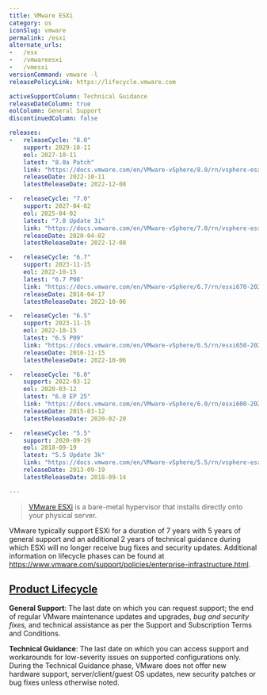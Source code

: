 ```yaml
---
title: VMware ESXi
category: os
iconSlug: vmware
permalink: /esxi
alternate_urls:
-   /esx
-   /vmwareesxi
-   /vmesxi
versionCommand: vmware -l
releasePolicyLink: https://lifecycle.vmware.com

activeSupportColumn: Technical Guidance
releaseDateColumn: true
eolColumn: General Support
discontinuedColumn: false

releases:
-   releaseCycle: "8.0"
    support: 2029-10-11
    eol: 2027-10-11
    latest: "8.0a Patch"
    link: "https://docs.vmware.com/en/VMware-vSphere/8.0/rn/vsphere-esxi-80a-release-notes/index.html"
    releaseDate: 2022-10-11
    latestReleaseDate: 2022-12-08

-   releaseCycle: "7.0"
    support: 2027-04-02
    eol: 2025-04-02
    latest: "7.0 Update 3i"
    link: "https://docs.vmware.com/en/VMware-vSphere/7.0/rn/vsphere-esxi-70u3i-release-notes.html"
    releaseDate: 2020-04-02
    latestReleaseDate: 2022-12-08

-   releaseCycle: "6.7"
    support: 2023-11-15
    eol: 2022-10-15
    latest: "6.7 P08"
    link: "https://docs.vmware.com/en/VMware-vSphere/6.7/rn/esxi670-202210001.html"
    releaseDate: 2018-04-17
    latestReleaseDate: 2022-10-06

-   releaseCycle: "6.5"
    support: 2023-11-15
    eol: 2022-10-15
    latest: "6.5 P09"
    link: "https://docs.vmware.com/en/VMware-vSphere/6.5/rn/esxi650-202210001.html"
    releaseDate: 2016-11-15
    latestReleaseDate: 2022-10-06

-   releaseCycle: "6.0"
    support: 2022-03-12
    eol: 2020-03-12
    latest: "6.0 EP 25"
    link: "https://docs.vmware.com/en/VMware-vSphere/6.0/rn/esxi600-202002001.html"
    releaseDate: 2015-03-12
    latestReleaseDate: 2020-02-20

-   releaseCycle: "5.5"
    support: 2020-09-19
    eol: 2018-09-19
    latest: "5.5 Update 3k"
    link: "https://docs.vmware.com/en/VMware-vSphere/5.5/rn/vsphere-esxi-55u3k-release-notes.html"
    releaseDate: 2013-09-19
    latestReleaseDate: 2018-09-14

---
```


> [VMware ESXi](https://www.vmware.com/products/esxi-and-esx.html) is a bare-metal hypervisor that installs directly onto your physical server.

VMware typically support ESXi for a duration of 7 years with 5 years of general support and an additional 2 years of technical guidance during which ESXi will no longer receive bug fixes and security updates. Additional information on lifecycle phases can be found at <https://www.vmware.com/support/policies/enterprise-infrastructure.html>.

## [Product Lifecycle](https://www.vmware.com/support/lifecycle-policies.html)

**General Support**: The last date on which you can request support; the end of regular VMware maintenance updates and upgrades, _bug and security fixes,_ and technical assistance as per the Support and Subscription Terms and Conditions.

**Technical Guidance**: The last date on which you can access support and workarounds for low-severity issues on supported configurations only. During the Technical Guidance phase, VMware does not offer new hardware support, server/client/guest OS updates, new security patches or bug fixes unless otherwise noted.
